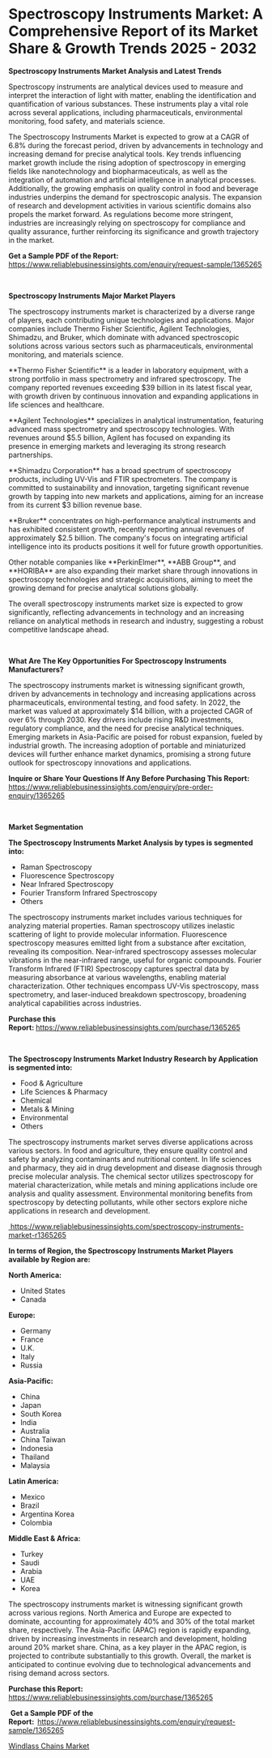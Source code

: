 <p><h1>Spectroscopy Instruments Market: A Comprehensive Report of its Market Share & Growth Trends 2025 - 2032</h1></p><p><strong>Spectroscopy Instruments Market Analysis and Latest Trends</strong></p>
<p><p>Spectroscopy instruments are analytical devices used to measure and interpret the interaction of light with matter, enabling the identification and quantification of various substances. These instruments play a vital role across several applications, including pharmaceuticals, environmental monitoring, food safety, and materials science. </p><p>The Spectroscopy Instruments Market is expected to grow at a CAGR of 6.8% during the forecast period, driven by advancements in technology and increasing demand for precise analytical tools. Key trends influencing market growth include the rising adoption of spectroscopy in emerging fields like nanotechnology and biopharmaceuticals, as well as the integration of automation and artificial intelligence in analytical processes. Additionally, the growing emphasis on quality control in food and beverage industries underpins the demand for spectroscopic analysis. The expansion of research and development activities in various scientific domains also propels the market forward. As regulations become more stringent, industries are increasingly relying on spectroscopy for compliance and quality assurance, further reinforcing its significance and growth trajectory in the market.</p></p>
<p><strong>Get a Sample PDF of the Report:&nbsp;</strong> <a href="https://www.reliablebusinessinsights.com/enquiry/request-sample/1365265?utm_campaign=3278&utm_medium=2&utm_source=Github&utm_content=ia&utm_term=22032025&utm_id=spectroscopy-instruments">https://www.reliablebusinessinsights.com/enquiry/request-sample/1365265</a></p>
<p>&nbsp;</p>
<p><strong>Spectroscopy Instruments Major Market Players</strong></p>
<p><p>The spectroscopy instruments market is characterized by a diverse range of players, each contributing unique technologies and applications. Major companies include Thermo Fisher Scientific, Agilent Technologies, Shimadzu, and Bruker, which dominate with advanced spectroscopic solutions across various sectors such as pharmaceuticals, environmental monitoring, and materials science.</p><p>**Thermo Fisher Scientific** is a leader in laboratory equipment, with a strong portfolio in mass spectrometry and infrared spectroscopy. The company reported revenues exceeding $39 billion in its latest fiscal year, with growth driven by continuous innovation and expanding applications in life sciences and healthcare.</p><p>**Agilent Technologies** specializes in analytical instrumentation, featuring advanced mass spectrometry and spectroscopy technologies. With revenues around $5.5 billion, Agilent has focused on expanding its presence in emerging markets and leveraging its strong research partnerships.</p><p>**Shimadzu Corporation** has a broad spectrum of spectroscopy products, including UV-Vis and FTIR spectrometers. The company is committed to sustainability and innovation, targeting significant revenue growth by tapping into new markets and applications, aiming for an increase from its current $3 billion revenue base.</p><p>**Bruker** concentrates on high-performance analytical instruments and has exhibited consistent growth, recently reporting annual revenues of approximately $2.5 billion. The company's focus on integrating artificial intelligence into its products positions it well for future growth opportunities.</p><p>Other notable companies like **PerkinElmer**, **ABB Group**, and **HORIBA** are also expanding their market share through innovations in spectroscopy technologies and strategic acquisitions, aiming to meet the growing demand for precise analytical solutions globally.</p><p>The overall spectroscopy instruments market size is expected to grow significantly, reflecting advancements in technology and an increasing reliance on analytical methods in research and industry, suggesting a robust competitive landscape ahead.</p></p>
<p>&nbsp;</p>
<p><strong>What Are The Key Opportunities For Spectroscopy Instruments Manufacturers?</strong></p>
<p><p>The spectroscopy instruments market is witnessing significant growth, driven by advancements in technology and increasing applications across pharmaceuticals, environmental testing, and food safety. In 2022, the market was valued at approximately $14 billion, with a projected CAGR of over 6% through 2030. Key drivers include rising R&D investments, regulatory compliance, and the need for precise analytical techniques. Emerging markets in Asia-Pacific are poised for robust expansion, fueled by industrial growth. The increasing adoption of portable and miniaturized devices will further enhance market dynamics, promising a strong future outlook for spectroscopy innovations and applications.</p></p>
<p><strong>Inquire or Share Your Questions If Any Before Purchasing This Report:</strong> <a href="https://www.reliablebusinessinsights.com/enquiry/pre-order-enquiry/1365265?utm_campaign=3278&utm_medium=2&utm_source=Github&utm_content=ia&utm_term=22032025&utm_id=spectroscopy-instruments">https://www.reliablebusinessinsights.com/enquiry/pre-order-enquiry/1365265</a></p>
<p>&nbsp;</p>
<p><strong>Market Segmentation</strong></p>
<p><strong>The Spectroscopy Instruments Market Analysis by types is segmented into:</strong></p>
<p><ul><li>Raman Spectroscopy</li><li>Fluorescence Spectroscopy</li><li>Near Infrared Spectroscopy</li><li>Fourier Transform Infrared Spectroscopy</li><li>Others</li></ul></p>
<p><p>The spectroscopy instruments market includes various techniques for analyzing material properties. Raman spectroscopy utilizes inelastic scattering of light to provide molecular information. Fluorescence spectroscopy measures emitted light from a substance after excitation, revealing its composition. Near-infrared spectroscopy assesses molecular vibrations in the near-infrared range, useful for organic compounds. Fourier Transform Infrared (FTIR) Spectroscopy captures spectral data by measuring absorbance at various wavelengths, enabling material characterization. Other techniques encompass UV-Vis spectroscopy, mass spectrometry, and laser-induced breakdown spectroscopy, broadening analytical capabilities across industries.</p></p>
<p><strong>Purchase this Report:&nbsp;</strong><a href="https://www.reliablebusinessinsights.com/purchase/1365265?utm_campaign=3278&utm_medium=2&utm_source=Github&utm_content=ia&utm_term=22032025&utm_id=spectroscopy-instruments">https://www.reliablebusinessinsights.com/purchase/1365265</a></p>
<p>&nbsp;</p>
<p><strong>The Spectroscopy Instruments Market Industry Research by Application is segmented into:</strong></p>
<p><ul><li>Food & Agriculture</li><li>Life Sciences & Pharmacy</li><li>Chemical</li><li>Metals & Mining</li><li>Environmental</li><li>Others</li></ul></p>
<p><p>The spectroscopy instruments market serves diverse applications across various sectors. In food and agriculture, they ensure quality control and safety by analyzing contaminants and nutritional content. In life sciences and pharmacy, they aid in drug development and disease diagnosis through precise molecular analysis. The chemical sector utilizes spectroscopy for material characterization, while metals and mining applications include ore analysis and quality assessment. Environmental monitoring benefits from spectroscopy by detecting pollutants, while other sectors explore niche applications in research and development.</p></p>
<p><a href="https://www.reliablebusinessinsights.com/spectroscopy-instruments-market-r1365265?utm_campaign=3278&utm_medium=2&utm_source=Github&utm_content=ia&utm_term=22032025&utm_id=spectroscopy-instruments">&nbsp;https://www.reliablebusinessinsights.com/spectroscopy-instruments-market-r1365265</a></p>
<p><strong>In terms of Region, the Spectroscopy Instruments Market Players available by Region are:</strong></p>
<p>
    <p> <strong> North America: </strong>
        <ul>
            <li>United States</li>
            <li>Canada</li>
        </ul>
        </p> 
    <p> <strong> Europe: </strong>
        <ul>
            <li>Germany</li>
            <li>France</li>
            <li>U.K.</li>
            <li>Italy</li>
            <li>Russia</li>
        </ul>
        </p> 
    <p> <strong> Asia-Pacific: </strong>
        <ul>
            <li>China</li>
            <li>Japan</li>
            <li>South Korea</li>
            <li>India</li>
            <li>Australia</li>
            <li>China Taiwan</li>
            <li>Indonesia</li>
            <li>Thailand</li>
            <li>Malaysia</li>
        </ul>
        </p> 
    <p> <strong> Latin America: </strong>
        <ul>
            <li>Mexico</li>
            <li>Brazil</li>
            <li>Argentina Korea</li>
            <li>Colombia</li>
        </ul>
        </p> 
    <p> <strong> Middle East & Africa: </strong>
        <ul>
            <li>Turkey</li>
            <li>Saudi</li>
            <li>Arabia</li>
            <li>UAE</li>
            <li>Korea</li>
        </ul>
    </p>
    </p>
<p><p>The spectroscopy instruments market is witnessing significant growth across various regions. North America and Europe are expected to dominate, accounting for approximately 40% and 30% of the total market share, respectively. The Asia-Pacific (APAC) region is rapidly expanding, driven by increasing investments in research and development, holding around 20% market share. China, as a key player in the APAC region, is projected to contribute substantially to this growth. Overall, the market is anticipated to continue evolving due to technological advancements and rising demand across sectors.</p></p>
<p><strong>Purchase this Report: </strong><a href="https://www.reliablebusinessinsights.com/purchase/1365265?utm_campaign=3278&utm_medium=2&utm_source=Github&utm_content=ia&utm_term=22032025&utm_id=spectroscopy-instruments">https://www.reliablebusinessinsights.com/purchase/1365265</a></p>
<p>&nbsp;<strong>Get a Sample PDF of the Report:&nbsp;&nbsp;</strong><a href="https://www.reliablebusinessinsights.com/enquiry/request-sample/1365265?utm_campaign=3278&utm_medium=2&utm_source=Github&utm_content=ia&utm_term=22032025&utm_id=spectroscopy-instruments">https://www.reliablebusinessinsights.com/enquiry/request-sample/1365265</a></p>
<p><strong></strong></p>
<p><p><a href="https://github.com/ancsyanagha/Market-Research-Report-List-1/blob/main/windlass-chains-market.md?utm_campaign=3278&utm_medium=2&utm_source=Github&utm_content=ia&utm_term=22032025&utm_id=spectroscopy-instruments">Windlass Chains Market</a></p></p>